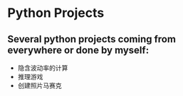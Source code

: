 # Python Projects
## Several python projects coming from everywhere or done by myself:

- 隐含波动率的计算
- 推理游戏
- 创建照片马赛克
